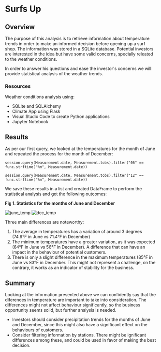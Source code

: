 # Surfs Up

## Overview

The purpose of this analysis is to retrieve information about temperature trends in order to make an informed decision before opening up a surf shop. The information was stored in a SQLite database. Potential investors are interested in the idea but have some valid concerns, specially releated to the weather conditions. 

In order to answer his questions and ease the investor's concerns we will provide statistical analysis of the weather trends.

### Resources
Weather conditions analysis using:
- SQLite and SQLAlchemy
- Climate App using Flask
- Visual Studio Code to create Python applications 
- Jupyter Notebook

## Results

As per our first query, we looked at the temperatures for the month of June and repeated the process for the month of December:

`session.query(Measurement.date, Measurement.tobs).filter("06" == func.strftime("%m", Measurement.date))`

`session.query(Measurement.date, Measurement.tobs).filter("12" == func.strftime("%m", Measurement.date))`

We save these results in a list and created DataFrame to perform the statistical analysis and got the following outcomes:

**Fig 1. Statistics for the months of June and December**

![june_temp](https://user-images.githubusercontent.com/22451540/155758079-dc4378e0-fd86-4371-a1be-6905976f101c.PNG) ![dec_temp](https://user-images.githubusercontent.com/22451540/155758154-5a933ac1-86f5-4fd8-bd65-4900bc837a7a.PNG)

Three main differences are noteworthy:
1. The average in temperatures has a variation of around 3 degrees (74.9°F in June vs 71.4°F in December)
2. The minimum temperatures have a greater variation, as it was expected (64°F in June vs 56°F in December). A difference that can have an impact in the behaviour of potential customers.
3. There is only a slight difference in the maximum temperatures (85°F in June vs 83°F in December. This might not represent a challenge, on the contrary, it works as an indicator of stability for the business.

## Summary
Looking at the information presented above we can confidently say that the diferences in temperature are important to take into consideration. The differences might not affect behaviour significantly, so the business opportunity seems solid, but further analysis is needed.
- Investors should consider precipitation trends for the months of June and December, since this might also have a significant effect on the behaviours of customers.
- Consider filtering information by stations. There might be ignificant differences among these, and could be used in favor of making the best decision.
